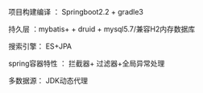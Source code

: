 
项目构建编译 ： Springboot2.2 + gradle3

持久层 ：mybatis+ + druid + mysql5.7/兼容H2内存数据库

搜索引擎： ES+JPA

spring容器特性 ： 拦截器+ 过滤器+全局异常处理

多数据源： JDK动态代理
